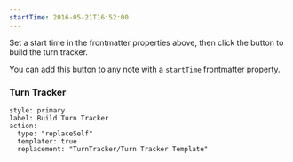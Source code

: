 ```yaml
---
startTime: 2016-05-21T16:52:00
---
```

Set a start time in the frontmatter properties above, then click the button to build the turn tracker.

You can add this button to any note with a `startTime` frontmatter property.

### Turn Tracker

```meta-bind-button
style: primary
label: Build Turn Tracker
action:
  type: "replaceSelf"
  templater: true
  replacement: "TurnTracker/Turn Tracker Template"
```
